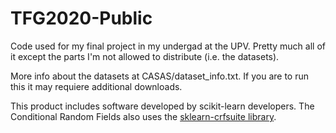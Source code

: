 # TFG2020-Public
Code used for my final project in my undergad at the UPV. Pretty much all of it except the parts I'm not allowed to distribute (i.e. the datasets).

More info about the datasets at CASAS/dataset_info.txt. If you are to run this it may requiere additional downloads.

This product includes software developed by scikit-learn developers. The Conditional Random Fields also uses the [sklearn-crfsuite library](https://github.com/TeamHG-Memex/sklearn-crfsuite).
